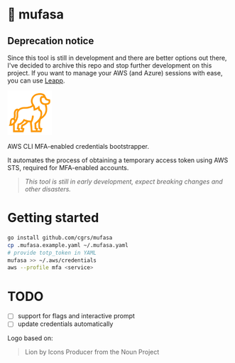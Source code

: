 # 🦁 mufasa

## Deprecation notice
Since this tool is still in development and there are better options out there, I've decided to archive this repo and stop further development on this project. If you want to manage your AWS (and Azure) sessions with ease, you can use [Leapp](https://www.leapp.cloud/).

<img src="docs/icon.png" height=100 />

AWS CLI MFA-enabled credentials bootstrapper.

It automates the process of obtaining a temporary access token using AWS STS, required for MFA-enabled accounts.

> *This tool is still in early development, expect breaking changes and other disasters.*

# Getting started

```sh
go install github.com/cgrs/mufasa
cp .mufasa.example.yaml ~/.mufasa.yaml
# provide totp_token in YAML
mufasa >> ~/.aws/credentials
aws --profile mfa <service>
```

# TODO

- [ ] support for flags and interactive prompt
- [ ] update credentials automatically

Logo based on:
> Lion by Icons Producer from the Noun Project
